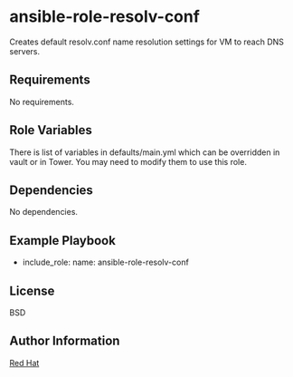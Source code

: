 ansible-role-resolv-conf
=========================

Creates default resolv.conf name resolution settings for VM to reach DNS servers. 

Requirements
------------

No requirements.


Role Variables
--------------

There is list of variables in defaults/main.yml which can be overridden in
vault or in Tower. You may need to modify them to use this role.

Dependencies
------------

No dependencies.

Example Playbook
----------------

  - include_role:
      name: ansible-role-resolv-conf

License
-------

BSD

Author Information
------------------

[Red Hat](https://redhatnordicssa.github.io/)
